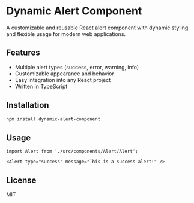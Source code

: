 # Dynamic Alert Component

A customizable and reusable React alert component with dynamic styling and flexible usage for modern web applications.

## Features

- Multiple alert types (success, error, warning, info)
- Customizable appearance and behavior
- Easy integration into any React project
- Written in TypeScript

## Installation

```bash
npm install dynamic-alert-component
```

## Usage

```tsx
import Alert from './src/components/Alert/Alert';

<Alert type="success" message="This is a success alert!" />
```

## License

MIT
